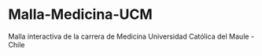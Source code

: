 # Malla-Medicina-UCM
Malla interactiva de la carrera de Medicina Universidad Católica del Maule - Chile
